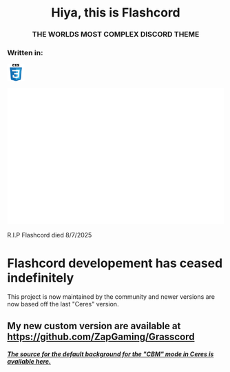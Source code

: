 <h1 align="center">Hiya, this is Flashcord</h1>
<h3 align="center">THE WORLDS MOST COMPLEX DISCORD THEME</h3>

<h3 align="left">Written in:</h3>
<p align="left"> <a href="https://www.w3schools.com/css/" target="_blank" rel="noreferrer"> <img src="https://raw.githubusercontent.com/devicons/devicon/master/icons/css3/css3-original-wordmark.svg" alt="css3" width="40" height="40"/> </a> </p>



![Metrics](/github-metrics.svg)















R.I.P Flashcord died 8/7/2025


# Flashcord developement has ceased indefinitely
This project is now maintained by the community and newer versions are now based off the last "Ceres" version.

## My new custom version are available at https://github.com/ZapGaming/Grasscord

##### [The source for the default background for the "CBM" mode in Ceres is available here.](https://www.pixiv.net/en/artworks/115204201)
